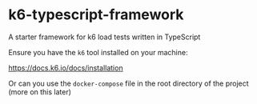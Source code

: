 # k6-typescript-framework
A starter framework for k6 load tests written in TypeScript

Ensure you have the `k6` tool installed on your machine:

https://docs.k6.io/docs/installation

Or can you use the `docker-compose` file in the root directory of the project (more on this later)